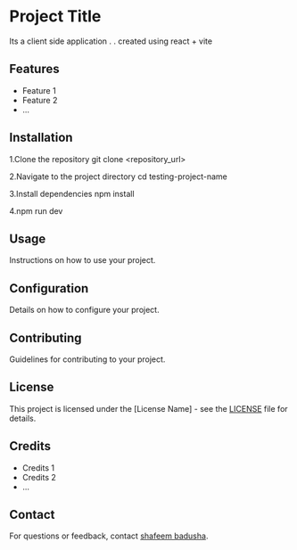 # Project Title

Its a client side application . . created using react + vite

## Features

- Feature 1
- Feature 2
- ...

## Installation

1.Clone the repository
  git clone <repository_url>

2.Navigate to the project directory
  cd testing-project-name

3.Install dependencies
npm install

4.npm run dev

## Usage

Instructions on how to use your project.

## Configuration

Details on how to configure your project.

## Contributing

Guidelines for contributing to your project.

## License

This project is licensed under the [License Name] - see the [LICENSE](LICENSE) file for details.

## Credits

- Credits 1
- Credits 2
- ...

## Contact

For questions or feedback, contact [shafeem badusha](mailto:shafeemshan5303@gmail.com).
